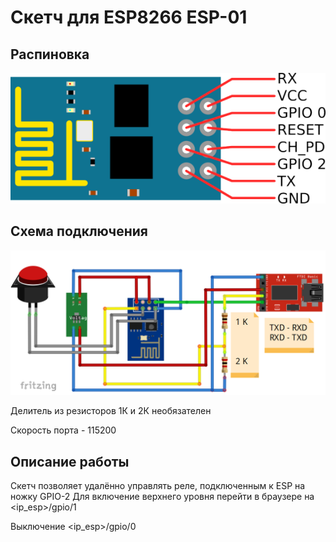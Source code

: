 # Скетч для ESP8266 ESP-01
## Распиновка

![pinout](img/esp-01_pinout.png)

## Схема подключения

![scheme](img/esp_ttl.png)

Делитель из резисторов 1К и 2К необязателен

Скорость порта - 115200

## Описание работы

Скетч позволяет удалённо управлять реле, подключенным к ESP на ножку GPIO-2
Для включение верхнего уровня перейти в браузере на <ip_esp>/gpio/1

Выключение <ip_esp>/gpio/0
